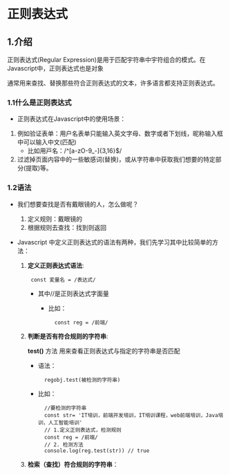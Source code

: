 # 正则表达式

## 1.介绍

正则表达式(Regular Expression)是用于匹配宇符串中宇符组合的模式。在Javascript中，正则表达式也是对象

通常用来查找、替换那些符合正则表达式的文本，许多语言都支持正则表达式。

### 1.1什么是正则表达式

* 正则表达式在Javascript中的使用场景：

1. 例如验证表单：用户名表单只能输入英文字母、数字或者下划线，昵称输入框中可以输入中文(匹配)
    * 比如用戸名：/^[a-zO-9_-]{3,16}$/
2. 过滤掉页面内容中的一些敏感词(替换)，或从字符串中获取我们想要的特定部分(提取)等。

### 1.2语法

* 我们想要查找是否有戴眼镜的人，怎么做呢？
    1. 定义规则：戴眼镜的
    2. 根据规则去查找：找到则返回

* Javascript 中定义正则表达式的语法有两种，我们先学习其中比较简单的方法：
    1. **定义正则表达式语法**:

            const 変量名 = /表达式/

        * 其中//是正则表达式字面量
            * 比如：

                    const reg = /前端/

    2. **判断是否有符合规则的字符串**:

        **test()** 方法 用来查看正则表达式与指定的字符串是否匹配

        * 语法：

                regobj.test(被检测的字符串)

        * 比如：

                //要检测的字符串
                const str= 'IT培训，前端开发培训，IT培训课程，web前端培训，Java培训，人工智能培训'
                // 1.定义正则表达式，检测规则
                const reg = /前端/
                // 2. 检测方法
                console.log(reg.test(str)) // true

    3. **检索（查找）符合规则的字符串**：
